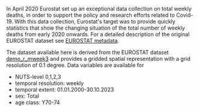 In April 2020 Eurostat set up an exceptional data collection on total weekly deaths,
in order to support the policy and research efforts related to Covid-19.
With this data collection, Eurostat's target was to provide quickly statistics
that show the changing situation of the total number of weekly deaths from early 2020 onwards.
For a detailed description of the original EUROSTAT dataset see
[EUROSTAT metadata](https://ec.europa.eu/eurostat/cache/metadata/en/demomwk_esms.htm).

The dataset available here is derived from the EUROSTAT dataset [demo_r_mweek3](https://ec.europa.eu/eurostat/databrowser/product/view/demo_r_mweek3)
and provides a gridded spatial representation with a grid resolution of 0.1 degree.
Data variables are available for

- NUTS-level 0,1,2,3
- temporal resolution: weekly
- temporal extent: 01.01.2000-30.10.2023
- sex: Total
- age class: Y70-74
